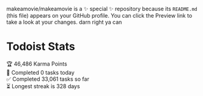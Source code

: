 makeamovie/makeamovie is a ✨ special ✨ repository because its `README.md` (this file) appears on your GitHub profile.
You can click the Preview link to take a look at your changes. darn right ya can

# Todoist Stats

<!-- TODO-IST:START -->
🏆  46,486 Karma Points           
🌸  Completed 0 tasks today           
✅  Completed 33,061 tasks so far           
⏳  Longest streak is 328 days
<!-- TODO-IST:END -->